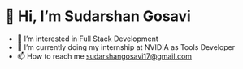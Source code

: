 # 👋 Hi, I’m Sudarshan Gosavi</h1>


- 👀 I’m interested in Full Stack Development<br/>
- 🌱 I’m currently doing my internship at NVIDIA as Tools Developer<br/>
- 📫 How to reach me sudarshangosavi17@gmail.com<br/>

<!---
Sudarshan-17/Sudarshan-17 is a ✨ special ✨ repository because its `README.md` (this file) appears on your GitHub profile.
You can click the Preview link to take a look at your changes.
--->
